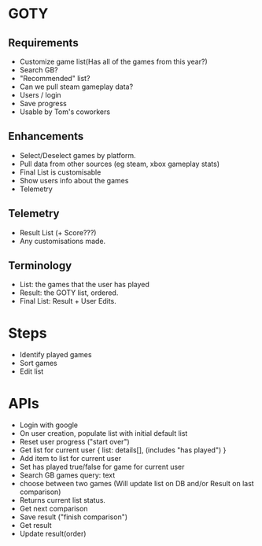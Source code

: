 # GOTY

## Requirements

-   Customize game list(Has all of the games from this year?)
-   Search GB?
-   "Recommended" list?
-   Can we pull steam gameplay data?
-   Users / login
-   Save progress
-   Usable by Tom's coworkers

## Enhancements

-   Select/Deselect games by platform.
-   Pull data from other sources (eg steam, xbox gameplay stats)
-   Final List is customisable
-   Show users info about the games
-   Telemetry

## Telemetry

-   Result List (+ Score???)
-   Any customisations made.

## Terminology

-   List: the games that the user has played
-   Result: the GOTY list, ordered.
-   Final List: Result + User Edits.

# Steps

-   Identify played games
-   Sort games
-   Edit list

# APIs

-   Login with google
-   On user creation, populate list with initial default list
-   Reset user progress ("start over")
-   Get list for current user
    {
    list: details[], (includes "has played")
    }
-   Add item to list for current user
-   Set has played true/false for game for current user
-   Search GB games
    query: text
-   choose between two games (Will update list on DB and/or Result on last comparison)
-   Returns current list status.
-   Get next comparison
-   Save result ("finish comparison")
-   Get result
-   Update result(order)
